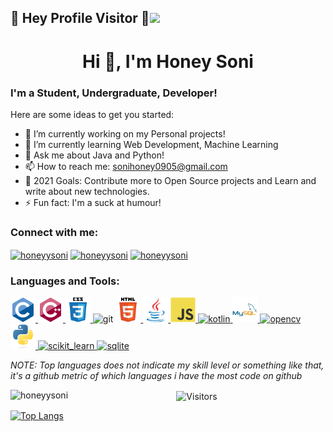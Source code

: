 ## :rainbow: Hey Profile Visitor :eyes:<img src="https://raw.githubusercontent.com/iampavangandhi/iampavangandhi/master/gifs/Hi.gif" width="30px">

<h1 align="center">Hi 👋, I'm Honey Soni</h1>

### I'm a Student, Undergraduate, Developer!

<!--
**raahultanna/raahultanna** is a ✨ _special_ ✨ repository because its `README.md` (this file) appears on your GitHub profile. -->

Here are some ideas to get you started:

- 🔭 I’m currently working on my Personal projects!
- 🌱 I’m currently learning Web Development, Machine Learning
- 💬 Ask me about Java and Python!
- 📫 How to reach me: sonihoney0905@gmail.com
- 🥅 2021 Goals: Contribute more to Open Source projects and Learn and write about new technologies.
- ⚡ Fun fact: I'm a suck at humour!


<h3 align="left">Connect with me:</h3>
<p align="left"> <a href="https://www.linkedin.com/in/honey-soni-990208191/" target="blank"><img align="center" src="https://cdn.jsdelivr.net/npm/simple-icons@3.0.1/icons/linkedin.svg" alt="honeyysoni" height="30" width="40" /></a> <a href="https://twitter.com/Honeyyyysonii" target="blank"><img align="center" src="https://cdn.jsdelivr.net/npm/simple-icons@3.0.1/icons/twitter.svg" alt="honeyysoni" height="30" width="40" /></a> <a href="https://www.instagram.com/honeyy.soniii" target="blank"><img align="center" src="https://cdn.jsdelivr.net/npm/simple-icons@3.0.1/icons/instagram.svg" alt="honeyysoni" height="30" width="40" /></a>
</p>

<h3 align="left">Languages and Tools:</h3>
<p align="left"> <a href="https://www.cprogramming.com/" target="_blank"> <img src="https://raw.githubusercontent.com/devicons/devicon/master/icons/c/c-original.svg" alt="c" width="40" height="40"/> </a> <a href="https://www.w3schools.com/cpp/" target="_blank"> <img src="https://raw.githubusercontent.com/devicons/devicon/master/icons/cplusplus/cplusplus-original.svg" alt="cplusplus" width="40" height="40"/> </a> <a href="https://www.w3schools.com/css/" target="_blank"> <img src="https://raw.githubusercontent.com/devicons/devicon/master/icons/css3/css3-original-wordmark.svg" alt="css3" width="40" height="40"/> </a> <img src="https://www.vectorlogo.zone/logos/git-scm/git-scm-icon.svg" alt="git" width="40" height="40"/> </a> <a href="https://grafana.com" target="_blank"> <a href="https://www.w3.org/html/" target="_blank"> <img src="https://raw.githubusercontent.com/devicons/devicon/master/icons/html5/html5-original-wordmark.svg" alt="html5" width="40" height="40"/> </a> <a href="https://www.java.com" target="_blank"> <img src="https://raw.githubusercontent.com/devicons/devicon/master/icons/java/java-original.svg" alt="java" width="40" height="40"/> </a> <a href="https://developer.mozilla.org/en-US/docs/Web/JavaScript" target="_blank"> <img src="https://raw.githubusercontent.com/devicons/devicon/master/icons/javascript/javascript-original.svg" alt="javascript" width="40" height="40"/> </a> <a href="https://kotlinlang.org" target="_blank"> <img src="https://www.vectorlogo.zone/logos/kotlinlang/kotlinlang-icon.svg" alt="kotlin" width="40" height="40"/> </a> <a href="https://www.mysql.com/" target="_blank"> <img src="https://raw.githubusercontent.com/devicons/devicon/master/icons/mysql/mysql-original-wordmark.svg" alt="mysql" width="40" height="40"/> </a> <a href="https://opencv.org/" target="_blank"> <img src="https://www.vectorlogo.zone/logos/opencv/opencv-icon.svg" alt="opencv" width="40" height="40"/> </a> <a href="https://www.python.org" target="_blank"> <img src="https://raw.githubusercontent.com/devicons/devicon/master/icons/python/python-original.svg" alt="python" width="40" height="40"/> </a> <a href="https://scikit-learn.org/" target="_blank"> <img src="https://upload.wikimedia.org/wikipedia/commons/0/05/Scikit_learn_logo_small.svg" alt="scikit_learn" width="40" height="40"/> </a> <a href="https://www.sqlite.org/" target="_blank"> <img src="https://www.vectorlogo.zone/logos/sqlite/sqlite-icon.svg" alt="sqlite" width="40" height="40"/> </a> </p>
 
_NOTE: Top languages does not indicate my skill level or something like that, it's a github metric of which languages i have the most code on github_

<p><img align="left" src="https://github-readme-stats.vercel.app/api?username=honeyysoni&show_icons=true&locale=en" alt="honeyysoni" /></p>


<p align=center>                          
  <img align=center  src="https://visitor-badge.laobi.icu/badge?page_id=honeyysoni.honeyysoni" alt="Visitors">                    
</p>

[![Top Langs](https://github-readme-stats.vercel.app/api/top-langs/?username=honeyysoni&layout=compact)](https://github.com/raahultanna/github-readme-stats)


